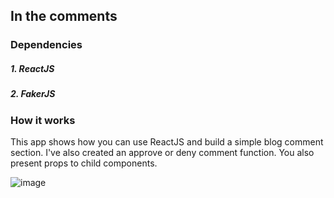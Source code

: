 ## In the comments

### Dependencies
##### 1. ReactJS
##### 2. FakerJS

### How it works
This app shows how you can use ReactJS and build a simple blog comment section. I've also created an approve or deny comment function. You also present props to child components.


![image](https://user-images.githubusercontent.com/29298626/52718717-19f87000-2f72-11e9-96fe-a8f40cbfb78b.png)
